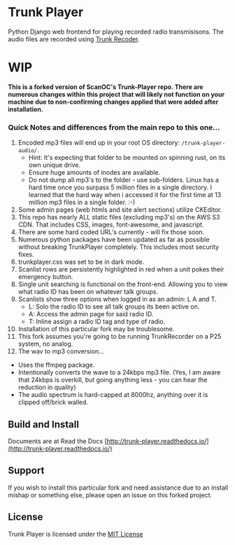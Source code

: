 Trunk Player
============

Python Django web frontend for playing recorded radio transmisisons. The audio files are recorded using [Trunk Recoder](https://github.com/robotastic/trunk-recorder).

# WIP
**This is a forked version of ScanOC's Trunk-Player repo. There are numerous changes within this project that will likely not function on your machine due to non-confirming changes applied that were added after installation.**


### Quick Notes and differences from the main repo to this one...
1. Encoded mp3 files will end up in your root OS directory: `/trunk-player-audio/`. 
   * Hint: It's expecting that folder to be mounted on spinning rust, on its own unique drive. 
   * Ensure huge amounts of inodes are available. 
   * Do not dump all mp3's to the folder - use sub-folders. Linux has a hard time once you surpass 5 million files in a single directory. I learned that the hard way when i accessed it for the first time at 13 million mp3 files in a single folder. :-)
2. Some admin pages (web htmls and site alert sections) utilize CKEditor.
3. This repo has nearly ALL static files (excluding mp3's) on the AWS S3 CDN. That includes CSS, images, font-awesome, and javascript.
4. There are some hard coded URL's currently - will fix those soon.
5. Numerous python packages have been updated as far as possible without breaking TrunkPlayer completely. This includes most security fixes.
6. trunkplayer.css was set to be in dark mode.
7. Scanlist rows are persistently highlighted in red when a unit pokes their emergency button.
8. Single unit searching is functional on the front-end. Allowing you to view what radio ID has been on whatever talk groups.
9. Scanlists show three options when logged in as an admin: L A and T. 
   * L: Solo the radio ID to see all talk groups its been active on.
   * A: Access the admin page for said radio ID.
   * T: Inline assign a radio ID tag and type of radio.
10. Installation of this particular fork may be troublesome.
11. This fork assumes you're going to be running TrunkRecorder on a P25 system, no analog.
12. The wav to mp3 conversion...
   * Uses the ffmpeg package.
   * Intentionally converts the wave to a 24kbps mp3 file. (Yes, I am aware that 24kbps is overkill, but going anything less - you can hear the reduction in quality)
   * The audio spectrum is hard-capped at 8000hz, anything over it is clipped off/brick walled.

## Build and Install
  Documents are at Read the Docs [http://trunk-player.readthedocs.io/](http://trunk-player.readthedocs.io/)

## Support
 If you wish to install this particular fork and need assistance due to an install mishap or something else, please open an issue on this forked project.

## License
 Trunk Player is licensed under the [MIT License](License.txt)
